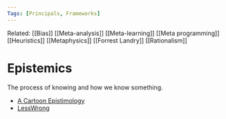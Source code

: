 ```yaml
---
Tags: [Principals, Frameworks]
---
```

Related: [[Bias]] [[Meta-analysis]] [[Meta-learning]] [[Meta programming]] [[Heuristics]] [[Metaphysics]] [[Forrest Landry]] [[Rationalism]]

# Epistemics
The process of knowing and how we know something.

- [A Cartoon Epistimology](http://slehar.com/wwwRel//cartoonepist/cartoonepist.html)
- [LessWrong](https://www.lesswrong.com/tags/all?fbclid=IwAR3Ql6ka1wYvK4ReUJ2q1N4dChTJWJwDzPAfyV0ctKnj4UVlil4BJ-Bt964)